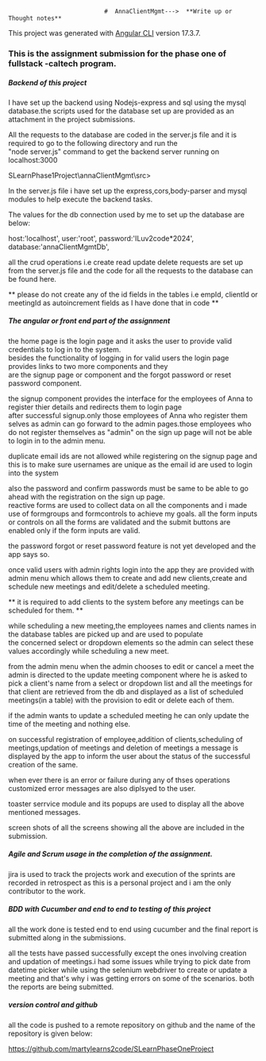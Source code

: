                                #  AnnaClientMgmt--->  **Write up or Thought notes**

This project was generated with [Angular CLI](https://github.com/angular/angular-cli) version 17.3.7.  

###   This is the assignment submission for the phase one of fullstack -caltech program. 

##### Backend of this project   

I have set up the backend using Nodejs-express and sql using the mysql database.the scripts used for the database set up are provided as an attachment in the project submissions.  

All the requests to the database are coded in the server.js file and it is required to go to the following directory and run the   
"node server.js" command to get the backend server running on localhost:3000 

SLearnPhase1Project\annaClientMgmt\src>   

In the server.js file i have set up the express,cors,body-parser and mysql modules to help execute the backend tasks.   

The values for the db connection used by me to set up the database are below:  

  host:'localhost',
  user:'root',
  password:'ILuv2code*2024',
  database:'annaClientMgmtDb',


  all the crud operations i.e create read update delete requests are set up from the server.js file and the code for all the requests to the database can be found here.

  ** please do not create any of the id fields in the tables i.e empId, clientId or meetingId as autoincrement fields as I have done that in code **   

  ##### The angular or front end part of the assignment   

  the home page is the login page and it asks the user to provide valid credentials to log in to the system.   
  besides the functionality of logging in for valid users the login page provides links to two more components and they  
  are the signup page or component and the forgot password or reset password component.  

  the signup component provides the interface for the employees of Anna to register thier details and redirects them to login page  
  after successful signup.only those employees of Anna who register them selves as admin can go forward to the admin pages.those employees who do not register themselves as "admin" on the sign up page will not be able to login in to the admin menu.

  duplicate email ids are not allowed while registering on the signup page and this is to make sure usernames are unique as the email id are used to login into the system

  also the password and confirm passwords must be same to be able to go ahead with the registration on the sign up page.  
  reactive forms are used to collect data on all the components and i made use of formgroups and formcontrols to achieve my goals.
  all the form inputs or controls  on all the forms are validated and the submit buttons are enabled only if the form inputs are valid.   

  the password forgot or reset password feature is not yet developed and the app says so.

  once valid users with admin rights login into the app they are provided with admin menu which allows them to create and add new clients,create and schedule new meetings and edit/delete a scheduled meeting.  

  ** it is required to add clients to the system before any meetings can be scheduled for them. **

  while scheduling a new meeting,the employees names and clients names in the database tables are picked up and are used to populate  
  the concerned select or dropdown elements so the admin can select these values accordingly while scheduling a new meet. 

  from the admin menu when the admin chooses to edit or cancel a meet the admin is directed to the update meeting component where he is asked to pick a client's name from a select or dropdown list and all the meetings for that client are retrieved from the db and displayed as a list of scheduled meetings(in a table) with the provision to edit or delete each of them.   

  if the admin wants to update a scheduled meeting he can only update the time of the meeting and nothing else.

  on successful registration of employee,addition of clients,scheduling of meetings,updation of meetings and deletion of meetings a message is displayed by the app to inform the user about the status of the successful creation of the same.   

  when ever there is an error or failure during any of thses operations  customized error messages are also diplsyed to the user.  

  toaster serrvice module and its popups are used to display all the above mentioned messages.

  screen shots of all the screens showing all the above are included in the submission.

  #####  Agile and Scrum usage in the completion of the assignment.

  jira is used to track the projects work and execution of the sprints are recorded in retrospect as this is a personal project and i am the only contributor to the work. 

  ##### BDD with Cucumber and end to end to testing of this project  

  all the work done is tested end to end using cucumber and the final report is submitted along in the submissions.  

  all the tests have passed successfully except the ones involving creation and updation of meetings.i had some issues while trying to pick date from datetime picker while using the selenium webdriver to create or update a meeting and that's why i was getting errors on some of the scenarios. both the reports are being submitted.

  ##### version control and github

  all the code is pushed to a remote repository on github and the name of the repository is given below:

  https://github.com/martylearns2code/SLearnPhaseOneProject   







 








